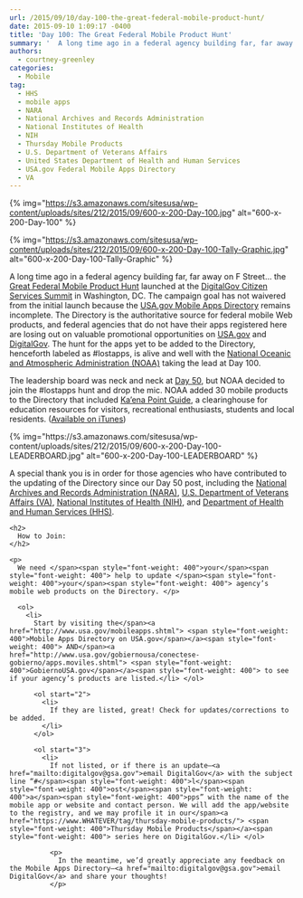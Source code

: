 ```yaml
---
url: /2015/09/10/day-100-the-great-federal-mobile-product-hunt/
date: 2015-09-10 1:09:17 -0400
title: 'Day 100: The Great Federal Mobile Product Hunt'
summary: '  A long time ago in a federal agency building far, far away on F Street&hellip; the Great Federal Mobile Product Hunt launched at the DigitalGov Citizen Services Summit in Washington, DC. The campaign goal has not waivered from the initial launch because the USA.gov Mobile Apps Directory'
authors:
  - courtney-greenley
categories:
  - Mobile
tag:
  - HHS
  - mobile apps
  - NARA
  - National Archives and Records Administration
  - National Institutes of Health
  - NIH
  - Thursday Mobile Products
  - U.S. Department of Veterans Affairs
  - United States Department of Health and Human Services
  - USA.gov Federal Mobile Apps Directory
  - VA
---
```


{% img="https://s3.amazonaws.com/sitesusa/wp-content/uploads/sites/212/2015/09/600-x-200-Day-100.jpg" alt="600-x-200-Day-100" %}
  
{% img="https://s3.amazonaws.com/sitesusa/wp-content/uploads/sites/212/2015/09/600-x-200-Day-100-Tally-Graphic.jpg" alt="600-x-200-Day-100-Tally-Graphic" %}

A long time ago in a federal agency building far, far away on F Street… the </span>[<span style="font-weight: 400">Great Federal Mobile Product Hunt</span>](https://www.WHATEVER/2015/05/21/start-sleuthing-with-the-great-federal-mobile-product-hunt/) <span style="font-weight: 400">launched at the <a href="https://summit.WHATEVER/">DigitalGov Citizen Services Summit</a> in Washington, DC. The campaign goal has not waivered from the initial launch because the </span>[<span style="font-weight: 400">USA.gov Mobile Apps Directory</span>](https://www.usa.gov/mobile-apps) <span style="font-weight: 400">remains incomplete. The Directory is the authoritative source for federal mobile Web products, and federal agencies that do </span><span style="font-weight: 400">not</span> <span style="font-weight: 400">have their apps registered here are losing out on valuable promotional opportunities on </span>[<span style="font-weight: 400">USA.gov</span>](https://www.usa.gov/mobile-apps) <span style="font-weight: 400">and </span>[<span style="font-weight: 400">DigitalGov</span>](https://www.WHATEVER/tag/thursday-mobile-products/)<span style="font-weight: 400">. The hunt for the apps yet to be added to the Directory, henceforth labeled as #lostapps, is alive and well with the </span>[<span style="font-weight: 400">National Oceanic and Atmospheric Administration (NOAA)</span>](http://www.noaa.gov/) <span style="font-weight: 400">taking the lead at Day 100.  </p> 

<p>
  The leadership board was neck and neck at <a href="https://www.WHATEVER/2015/07/09/day-50-the-great-federal-mobile-product-hunt/">Day 50</a>, but NOAA decided to join the #lostapps hunt and drop the mic.  NOAA added 30 mobile products to the Directory that included </span><a href="http://www.education.noaa.gov/mobile/index.php"><span style="font-weight: 400">Ka’ena Point Guide</span></a><span style="font-weight: 400">, a clearinghouse for education resources for visitors, recreational enthusiasts, students and local residents. (</span><a href="https://itunes.apple.com/us/app/kaena-point/id663110768?mt=8"><span style="font-weight: 400">Available on iTunes</span></a><span style="font-weight: 400">)</p> 
  
  <p>
    {% img="https://s3.amazonaws.com/sitesusa/wp-content/uploads/sites/212/2015/09/600-x-200-Day-100-LEADERBOARD.jpg" alt="600-x-200-Day-100-LEADERBOARD" %}
  </p>
  
  <p>
    A special thank you is in order for those agencies who have contributed to the updating of the Directory since our Day 50 post, including the </span><a href="http://www.archives.gov/"><span style="font-weight: 400">National Archives and Records Administration (NARA)</span></a><span style="font-weight: 400">, </span><a href="http://www.va.gov/"><span style="font-weight: 400">U.S. Department of Veterans Affairs (VA)</span></a><span style="font-weight: 400">, </span><a href="http://www.nih.gov/"><span style="font-weight: 400">National Institutes of Health (NIH)</span></a><span style="font-weight: 400">, and </span><a href="http://www.hhs.gov/"><span style="font-weight: 400"> Department of Health and Human Services (HHS)</span></a><span style="font-weight: 400">. </p> 
    
    <h2>
      How to Join:
    </h2>
    
    <p>
      We need </span><span style="font-weight: 400">your</span><span style="font-weight: 400"> help to update </span><span style="font-weight: 400">your</span><span style="font-weight: 400"> agency’s mobile web products on the Directory. </p> 
      
      <ol>
        <li>
          Start by visiting the</span><a href="http://www.usa.gov/mobileapps.shtml"> <span style="font-weight: 400">Mobile Apps Directory on USA.gov</span></a><span style="font-weight: 400"> AND</span><a href="http://www.usa.gov/gobiernousa/conectese-gobierno/apps.moviles.shtml"> <span style="font-weight: 400">GobiernoUSA.gov</span></a><span style="font-weight: 400"> to see if your agency’s products are listed.</li> </ol> 
          
          <ol start="2">
            <li>
              If they are listed, great! Check for updates/corrections to be added.
            </li>
          </ol>
          
          <ol start="3">
            <li>
              If not listed, or if there is an update—<a href="mailto:digitalgov@gsa.gov">email DigitalGov</a> with the subject line “#</span><span style="font-weight: 400">l</span><span style="font-weight: 400">ost</span><span style="font-weight: 400">a</span><span style="font-weight: 400">pps” with the name of the mobile app or website and contact person. We will add the app/website to the registry, and we may profile it in our</span><a href="https://www.WHATEVER/tag/thursday-mobile-products/"> <span style="font-weight: 400">Thursday Mobile Products</span></a><span style="font-weight: 400"> series here on DigitalGov.</li> </ol> 
              
              <p>
                In the meantime, we’d greatly appreciate any feedback on the Mobile Apps Directory—<a href="mailto:digitalgov@gsa.gov">email DigitalGov</a> and share your thoughts!
              </p>